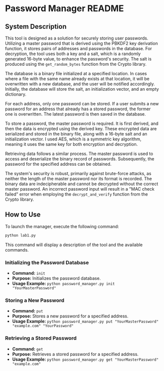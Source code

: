 # Password Manager README

## System Description

This tool is designed as a solution for securely storing user passwords. Utilizing a master password that is derived using the PBKDF2 key derivation function, it stores pairs of addresses and passwords in the database. For decryption, the tool uses both a key and a salt, which is a randomly generated 16-byte value, to enhance the password's security. The salt is produced using the `get_random_bytes` function from the Crypto library.

The database is a binary file initialized at a specified location. In cases where a file with the same name already exists at that location, it will be overwritten with a new database, and the user will be notified accordingly. Initially, the database will store the salt, an initialization vector, and an empty dictionary.

For each address, only one password can be stored. If a user submits a new password for an address that already has a stored password, the former one is overwritten. The latest password is then saved in the database.

To store a password, the master password is required. It is first derived, and then the data is encrypted using the derived key. These encrypted data are serialized and stored in the binary file, along with a 16-byte salt and an initialization vector. I used AES, which is a symmetric key algorithm, meaning it uses the same key for both encryption and decryption.

Retrieving data follows a similar process. The master password is used to access and deserialize the binary record of passwords. Subsequently, the password for the specified address can be obtained.

The system's security is robust, primarily against brute-force attacks, as neither the length of the master password nor its format is recorded. The binary data are indecipherable and cannot be decrypted without the correct master password. An incorrect password input will result in a "MAC check failed" error when employing the `decrypt_and_verify` function from the Crypto library.

## How to Use

To launch the manager, execute the following command:

```bash
python lab1.py
```


This command will display a description of the tool and the available commands.

### Initializing the Password Database
- **Command:** `init`
- **Purpose:** Initializes the password database.
- **Usage Example:** `python password_manager.py init "YourMasterPassword"`

### Storing a New Password
- **Command:** `put`
- **Purpose:** Stores a new password for a specified address.
- **Usage Example:** `python password_manager.py put "YourMasterPassword" "example.com" "YourPassword"`

### Retrieving a Stored Password
- **Command:** `get`
- **Purpose:** Retrieves a stored password for a specified address.
- **Usage Example:** `python password_manager.py get "YourMasterPassword" "example.com"`
